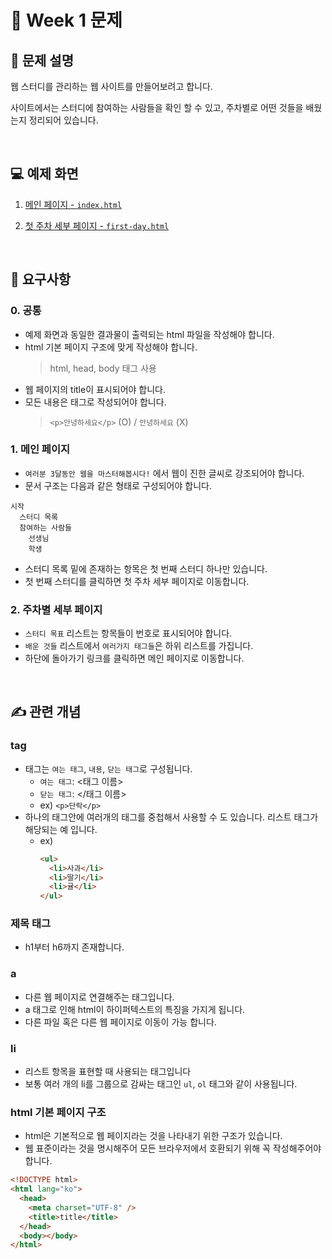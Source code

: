 # 🚀 Week 1 문제

## 🤔 문제 설명

웹 스터디를 관리하는 웹 사이트를 만들어보려고 합니다.

사이트에서는 스터디에 참여하는 사람들을 확인 할 수 있고, 주차별로 어떤 것들을 배웠는지 정리되어 있습니다.

<br>

## 💻 예제 화면

1. [메인 페이지 - `index.html`](https://madesignoper.github.io/site/problems/)

2. [첫 주차 세부 페이지 - `first-day.html`](https://madesignoper.github.io/site/problems/first-day.html)

<br>

## 📌 요구사항

### 0. 공통

- 예제 화면과 동일한 결과물이 출력되는 html 파일을 작성해야 합니다.
- html 기본 페이지 구조에 맞게 작성해야 합니다.
  > html, head, body 태그 사용
- 웹 페이지의 title이 표시되어야 합니다.
- 모든 내용은 태그로 작성되어야 합니다.
  > `<p>안녕하세요</p>` (O) / `안녕하세요` (X)

### 1. 메인 페이지

- `여러분 3달동안 웹을 마스터해봅시다!` 에서 웹이 진한 글씨로 강조되어야 합니다.
- 문서 구조는 다음과 같은 형태로 구성되어야 합니다.

```
시작
  스터디 목록
  참여하는 사람들
    선생님
    학생
```

- 스터디 목록 밑에 존재하는 항목은 첫 번째 스터디 하나만 있습니다.
- 첫 번째 스터디를 클릭하면 첫 주차 세부 페이지로 이동합니다.

### 2. 주차별 세부 페이지

- `스터디 목표` 리스트는 항목들이 번호로 표시되어야 합니다.
- `배운 것들` 리스트에서 `여러가지 태그들`은 하위 리스트를 가집니다.
- 하단에 돌아가기 링크를 클릭하면 메인 페이지로 이동합니다.

<br>

## ✍️ 관련 개념

### tag

- 태그는 `여는 태그`, `내용`, `닫는 태그`로 구성됩니다.
  - `여는 태그`: <태그 이름>
  - `닫는 태그`: </태그 이름>
  - ex) `<p>단락</p>`
- 하나의 태그안에 여러개의 태그를 중첩해서 사용할 수 도 있습니다. 리스트 태그가 해당되는 예 입니다.
  - ex)
    ```html
    <ul>
      <li>사과</li>
      <li>딸기</li>
      <li>귤</li>
    </ul>
    ```

### 제목 태그

- h1부터 h6까지 존재합니다.

### a

- 다른 웹 페이지로 연결해주는 태그입니다.
- a 태그로 인해 html이 하이퍼텍스트의 특징을 가지게 됩니다.
- 다른 파일 혹은 다른 웹 페이지로 이동이 가능 합니다.

### li

- 리스트 항목을 표현할 때 사용되는 태그입니다
- 보통 여러 개의 li를 그룹으로 감싸는 태그인 `ul`, `ol` 태그와 같이 사용됩니다.

### html 기본 페이지 구조

- html은 기본적으로 웹 페이지라는 것을 나타내기 위한 구조가 있습니다.
- 웹 표준이라는 것을 명시해주어 모든 브라우저에서 호환되기 위해 꼭 작성해주어야 합니다.

```html
<!DOCTYPE html>
<html lang="ko">
  <head>
    <meta charset="UTF-8" />
    <title>title</title>
  </head>
  <body></body>
</html>
```
